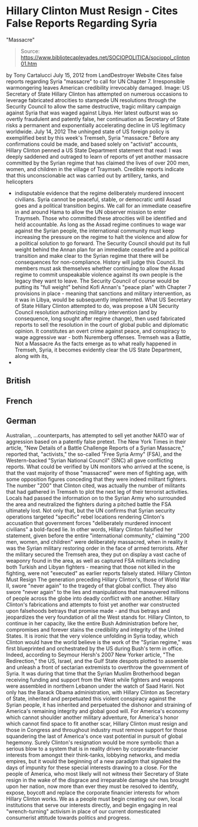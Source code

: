 # Hillary Clinton Must Resign - Cites False Reports Regarding Syria 
"Massacre"

> Source: https://www.bibliotecapleyades.net/SOCIOPOLITICA/sociopol_clinton01.htm

by Tony Cartalucci
July 15, 2012
from
LandDestroyer Website
Cites false reports regarding Syria
"massacre" to call for UN Chapter 7.
Irresponsible warmongering leaves American
credibility irrevocably damaged.
Image: US Secretary of State Hillary Clinton has
attempted on numerous occasions to leverage fabricated
atrocities to stampede UN resolutions through the
Security Council to allow the same destructive, tragic
military campaign against Syria that was waged
against
Libya.
Her
latest outburst was so overtly fraudulent and patently
false, her continuation as Secretary of State risks a
permanent and exponentially accelerating decline in US
legitimacy worldwide.
July 14, 2012
The unhinged state of US foreign policy is
exemplified best by this week's Tremseh, Syria "massacre."
Before any confirmations could be made, and
based solely on "activist" accounts,
Hillary
Clinton penned
a US State Department statement that read:
I was deeply saddened and outraged to learn
of reports of yet another massacre committed by the Syrian regime that
has claimed the lives of over 200 men, women, and children in the
village of Traymseh.
Credible reports indicate that this
unconscionable act was carried out by artillery, tanks, and helicopters
- indisputable evidence that the regime deliberately murdered innocent
civilians. Syria cannot be peaceful, stable, or democratic until Assad
goes and a political transition begins. We call for an immediate
ceasefire in and around Hama to allow the UN observer mission to enter
Traymseh.
Those who committed these atrocities will be
identified and held accountable.
As long as the Assad regime continues to wage war against the Syrian
people, the international community must keep increasing the pressure on
the regime to halt the violence and allow for a political solution to go
forward. The Security Council should put its full weight behind the
Annan plan for an immediate ceasefire and a political transition and
make clear to the Syrian regime that there will be consequences for
non-compliance.
History will judge this Council. Its members
must ask themselves whether continuing to allow the Assad regime to
commit unspeakable violence against its own people is the legacy they
want to leave.
The Security Council of course would be putting
its "full weight" behind Kofi Annan's "peace plan"
with Chapter 7 provisions in place -
meaning that sanctions and military intervention, as it was in Libya, would
be subsequently implemented.
What US Secretary of State Hillary Clinton attempted to do, was propose a UN
Security Council resolution authorizing military intervention (and by
consequence, long sought after regime change), then used fabricated reports
to sell the resolution in the court of global public and diplomatic opinion.
It constitutes an overt crime against peace, and
conspiracy to wage aggressive war - both Nuremberg offenses.
Tremseh was a Battle,
Not a Massacre
As the facts emerge as to what really happened in Tremseh, Syria, it becomes
evidently clear the US State Department, along with its,
-
British
-
French
-
German
-
Australian,
...counterparts, has attempted to sell yet another
NATO war of aggression based on a patently false pretext.
The New York Times in their article, "New
Details of a Battle Challenge Reports of a Syrian Massacre,"
reported that,
"activists," the so-called "Free Syria Army"
(FSA), and the Western-backed "Syrian National Council" (SNC) all gave
conflicting reports.
What could be
verified by UN monitors who arrived at the
scene, is that the vast majority of those "massacred" were men of fighting
age, with some opposition figures conceding that they were indeed militant
fighters.
The number "200" that Clinton cited, was
actually the number of militants that had gathered in Tremseh to plot the
next leg of their terrorist activities. Locals had passed the
information on to the Syrian Army who surrounded the area and neutralized
the fighters during a pitched battle the FSA ultimately lost.
Not only that, but the UN confirms that Syrian security operations targeted
"specific" rebel locations rendering Clinton's accusation that government
forces "deliberately murdered innocent civilians" a bold-faced lie.
In other words, Hillary Clinton falsified her statement, given before the
entire "international community," claiming "200 men, women, and children"
were deliberately massacred, when in reality it was the Syrian military
restoring order in the face of armed terrorists.
After the military secured the Tremseh area,
they put on display a vast cache of weaponry found in the area, as well as
captured FSA militants including both Turkish and Libyan fighters - meaning
that those not killed in the fighting, were not "executed" as earlier
reports falsely stated.
Hillary Clinton Must
Resign
The generation preceding Hillary Clinton's, those of World War II, swore
"never again" to the tragedy of that global conflict.
They also swore "never again" to the lies and
manipulations that maneuvered millions of people across the globe into
deadly conflict with one another. Hillary Clinton's fabrications and
attempts to foist yet another war constructed upon falsehoods betrays that
promise made - and thus betrays and jeopardizes the very foundation of all
the West stands for.
Hillary Clinton, to continue in her capacity, like the entire Bush
Administration before her, compromises and forever stains the credibility
and integrity of the United States.
It is ironic that the very violence unfolding in
Syria today, which Clinton would have the world believe is the work of the
"Syrian regime," was first blueprinted and orchestrated by the US during
Bush's term in office.
Indeed, according to Seymour Hersh's 2007 New Yorker article, "The
Redirection," the US, Israel, and the Gulf State despots plotted
to assemble and unleash a front of sectarian extremists to overthrow the
government of Syria.
It was during that time that the Syrian
Muslim
Brotherhood began receiving funding and support from the West while fighters
and weapons were assembled in northern Lebanon under the watch of Saad
Hariri.
Not only has the
Barack Obama
administration, with Hillary Clinton as Secretary of State,
inherited and perpetuated this
violent conspiracy against the Syrian people,
it has inherited and perpetuated the dishonor and straining of America's
remaining integrity and global good will.
For America's economy which cannot shoulder
another military adventure, for America's honor which cannot find space to
fit another scar, Hillary Clinton must resign and those in Congress and
throughout industry must remove support for those squandering the last of
America's once vast potential in pursuit of global hegemony.
Surely Clinton's resignation would be more symbolic than a serious blow to a
system that is in reality driven by corporate-financier interests from
amongst their think-tanks, lobbying networks, and media empires, but it
would the beginning of a new paradigm that signaled the days of impunity for
these special interests drawing to a close.
For the people of America, who most likely will not witness their Secretary
of State resign in the wake of the disgrace and irreparable damage she has
brought upon her nation, now more than ever they must be resolved to
identify, expose, boycott and replace
the corporate financier interests for whom Hillary Clinton works.
We as a people must begin
creating our own, local institutions that
serve our interests directly, and begin engaging in real "wrench-turning"
activism in place of our current domesticated consumerist attitude towards
politics and progress.

